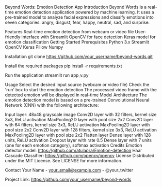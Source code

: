 Beyond Words: Emotion Detection App
Introduction
Beyond Words is a real-time emotion detection application powered by machine learning. It uses a pre-trained model to analyze facial expressions and classify emotions into seven categories: angry, disgust, fear, happy, neutral, sad, and surprise.

Features
Real-time emotion detection from webcam or video file
User-friendly interface with Streamlit
OpenCV for face detection
Keras model for emotion classification
Getting Started
Prerequisites
Python 3.x
Streamlit
OpenCV
Keras
Pillow
Numpy

Installation
git clone https://github.com/your_username/beyond-words.git

Install the required packages
pip install -r requirements.txt

Run the application
streamlit run app_v.py

Usage
Select the desired input source (webcam or video file)
Check the 'run' box to start the emotion detection
The processed video frame with the detected emotion will be displayed in real-time
Model Architecture
The emotion detection model is based on a pre-trained Convolutional Neural Network (CNN) with the following architecture:

Input layer: 48x48 grayscale image
Conv2D layer with 32 filters, kernel size 3x3, ReLU activation
MaxPooling2D layer with pool size 2x2
Conv2D layer with 64 filters, kernel size 3x3, ReLU activation
MaxPooling2D layer with pool size 2x2
Conv2D layer with 128 filters, kernel size 3x3, ReLU activation
MaxPooling2D layer with pool size 2x2
Flatten layer
Dense layer with 128 units, ReLU activation
Dropout layer with rate 0.5
Dense layer with 7 units (one for each emotion category), softmax activation
Credits
Emotion detector model: https://github.com/atulapra/Emotion-detection
Haar Cascade Classifier: https://github.com/opencv/opencv
License
Distributed under the MIT License. See LICENSE for more information.

Contact
Your Name - your_email@example.com - @your_twitter

Project Link: https://github.com/your_username/beyond-words
